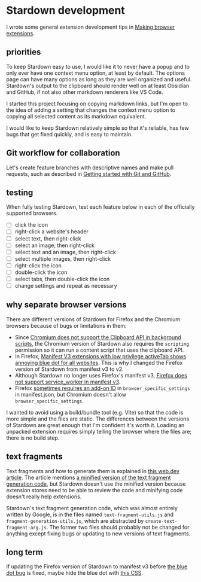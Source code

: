 # Stardown development

I wrote some general extension development tips in [Making browser extensions](https://til.chriswheeler.dev/making-browser-extensions/).

## priorities

To keep Stardown easy to use, I would like it to never have a popup and to only ever have one context menu option, at least by default. The options page can have many options as long as they are well organized and useful. Stardown's output to the clipboard should render well on at least Obsidian and GitHub, if not also other markdown renderers like VS Code.

I started this project focusing on copying markdown links, but I'm open to the idea of adding a setting that changes the context menu option to copying all selected content as its markdown equivalent.

I would like to keep Stardown relatively simple so that it's reliable, has few bugs that get fixed quickly, and is easy to maintain.

## Git workflow for collaboration

Let's create feature branches with descriptive names and make pull requests, such as described in [Getting started with Git and GitHub](https://chriswheeler.dev/posts/getting-started-with-git-and-github/#git-workflows).

## testing

When fully testing Stardown, test each feature below in each of the officially supported browsers.

- [ ] click the icon
- [ ] right-click a website's header
- [ ] select text, then right-click
- [ ] select an image, then right-click
- [ ] select text and an image, then right-click
- [ ] select multiple images, then right-click
- [ ] right-click the icon
- [ ] double-click the icon 
- [ ] select tabs, then double-click the icon
- [ ] change settings and repeat as necessary

## why separate browser versions

There are different versions of Stardown for Firefox and the Chromium browsers because of bugs or limitations in them:

* Since [Chromium does not support the Clipboard API in background scripts](https://stackoverflow.com/questions/61862872/how-to-copy-web-notification-content-to-clipboard/61977696#61977696), the Chromium version of Stardown also requires the `scripting` permission so it can run a content script that uses the clipboard API.
* In Firefox, [Manifest V3 extensions with low privilege activeTab shows annoying blue dot for all websites](https://bugzilla.mozilla.org/show_bug.cgi?id=1851083). This is why I changed the Firefox version of Stardown from manifest v3 to v2.
* Although Stardown no longer uses Firefox's manifest v3, [Firefox does not support service_worker in manifest v3](https://stackoverflow.com/questions/75043889/manifest-v3-background-scripts-service-worker-on-firefox).
* Firefox [sometimes requires an add-on ID](https://extensionworkshop.com/documentation/develop/extensions-and-the-add-on-id/) in `browser_specific_settings` in manifest.json, but Chromium doesn't allow `browser_specific_settings`.

I wanted to avoid using a build/bundle tool (e.g. Vite) so that the code is more simple and the files are static. The differences between the versions of Stardown are great enough that I'm confident it's worth it. Loading an unpacked extension requires simply telling the browser where the files are; there is no build step.

## text fragments

Text fragments and how to generate them is explained in [this web.dev article](https://web.dev/articles/text-fragments#programmatic_text_fragment_link_generation). The article mentions [a minified version of the text fragment generation code](https://unpkg.com/text-fragments-polyfill@5.7.0/dist/fragment-generation-utils.js), but Stardown doesn't use the minified version because extension stores need to be able to review the code and minifying code doesn't really help extensions.

Stardown's text fragment generation code, which was almost entirely written by Google, is in the files named `text-fragment-utils.js` and `fragment-generation-utils.js`, which are abstracted by `create-text-fragment-arg.js`. The former two files should probably not be changed for anything except fixing bugs or updating to new versions of text fragments.

## long term

If updating the Firefox version of Stardown to manifest v3 before [the blue dot bug](https://bugzilla.mozilla.org/show_bug.cgi?id=1851083) is fixed, maybe hide the blue dot with [this CSS](https://bugzilla.mozilla.org/show_bug.cgi?id=1851083#ct-21:~:text=2%20months%20ago-,the%20dot%20can%20be%20hidden%20with%20this%20css).
